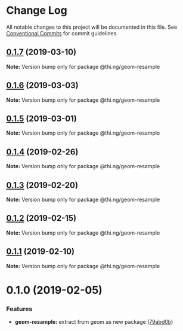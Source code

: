 # Change Log

All notable changes to this project will be documented in this file.
See [Conventional Commits](https://conventionalcommits.org) for commit guidelines.

## [0.1.7](https://github.com/thi-ng/umbrella/compare/@thi.ng/geom-resample@0.1.6...@thi.ng/geom-resample@0.1.7) (2019-03-10)

**Note:** Version bump only for package @thi.ng/geom-resample





## [0.1.6](https://github.com/thi-ng/umbrella/compare/@thi.ng/geom-resample@0.1.5...@thi.ng/geom-resample@0.1.6) (2019-03-03)

**Note:** Version bump only for package @thi.ng/geom-resample





## [0.1.5](https://github.com/thi-ng/umbrella/compare/@thi.ng/geom-resample@0.1.4...@thi.ng/geom-resample@0.1.5) (2019-03-01)

**Note:** Version bump only for package @thi.ng/geom-resample





## [0.1.4](https://github.com/thi-ng/umbrella/compare/@thi.ng/geom-resample@0.1.3...@thi.ng/geom-resample@0.1.4) (2019-02-26)

**Note:** Version bump only for package @thi.ng/geom-resample





## [0.1.3](https://github.com/thi-ng/umbrella/compare/@thi.ng/geom-resample@0.1.2...@thi.ng/geom-resample@0.1.3) (2019-02-20)

**Note:** Version bump only for package @thi.ng/geom-resample





## [0.1.2](https://github.com/thi-ng/umbrella/compare/@thi.ng/geom-resample@0.1.1...@thi.ng/geom-resample@0.1.2) (2019-02-15)

**Note:** Version bump only for package @thi.ng/geom-resample





## [0.1.1](https://github.com/thi-ng/umbrella/compare/@thi.ng/geom-resample@0.1.0...@thi.ng/geom-resample@0.1.1) (2019-02-10)

**Note:** Version bump only for package @thi.ng/geom-resample





# 0.1.0 (2019-02-05)


### Features

* **geom-resample:** extract from geom as new package ([79abd0b](https://github.com/thi-ng/umbrella/commit/79abd0b))
